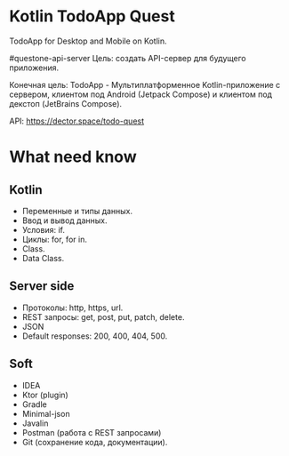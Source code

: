 # Kotlin TodoApp Quest
TodoApp for Desktop and Mobile on Kotlin.

#questone-api-server
Цель: создать API-сервер для будущего приложения.

Конечная цель:
TodoApp - Мультиплатформенное Kotlin-приложение с сервером, клиентом под Android (Jetpack Compose) и клиентом под декстоп (JetBrains Compose).

API: https://dector.space/todo-quest

# What need know
## Kotlin
- Переменные и типы данных.
- Ввод и вывод данных.
- Условия: if.
- Циклы: for, for in.
- Class.
- Data Class.

## Server side
- Протоколы: http, https, url.
- REST запросы: get, post, put, patch, delete.
- JSON
- Default responses: 200, 400, 404, 500.

## Soft
- IDEA
- Ktor (plugin)
- Gradle
- Minimal-json
- Javalin
- Postman (работа с REST запросами)
- Git (сохранение кода, документации).
